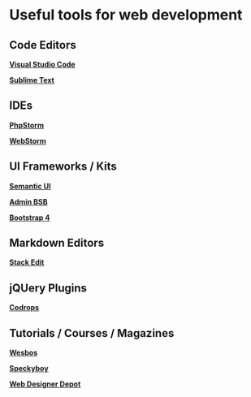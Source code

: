 Useful tools for web development
=

Code Editors
-
**[Visual Studio Code](https://code.visualstudio.com/)**

**[Sublime Text](https://www.sublimetext.com/)**

IDEs
-
**[PhpStorm](https://www.jetbrains.com/phpstorm/)**

**[WebStorm](https://www.jetbrains.com/webstorm/)**


UI Frameworks / Kits
-
**[Semantic UI](https://semantic-ui.com)**

**[Admin BSB](https://github.com/gurayyarar/AdminBSBMaterialDesign)**

**[Bootstrap 4](https://getbootstrap.com/)**

Markdown Editors
-
**[Stack Edit](https://stackedit.io/)**

jQUery Plugins
-
[**Codrops**](https://tympanus.net/codrops/)

Tutorials / Courses / Magazines
-
[**Wesbos**](http://wesbos.com/)

[**Speckyboy**](https://speckyboy.com/)

[**Web Designer Depot**](https://www.webdesignerdepot.com/)

